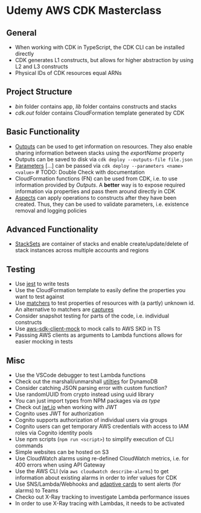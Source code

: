 # Udemy AWS CDK Masterclass

## General

-   When working with CDK in TypeScript, the CDK CLI can be installed directly
-   CDK generates L1 constructs, but allows for higher abstraction by using L2 and L3 constructs
-   Physical IDs of CDK resources equal ARNs

## Project Structure

-   _bin_ folder contains app, _lib_ folder contains constructs and stacks
-   _cdk.out_ folder contains CloudFormation template generated by CDK

## Basic Functionality

-   [Outputs][1] can be used to get information on resources. They also enable sharing information between stacks using the _exportName_ property
-   Outputs can be saved to disk via `cdk deploy --outputs-file file.json`
-   [Parameters][2] [...] can be passed via `cdk deploy --parameters <name> <value>` # TODO: Double Check with documentation
-   CloudFormation functions (FN) can be used from CDK, i.e. to use information provided by _Outputs_. A **better** way is to expose required information via properties and pass them around directly in CDK
-   [Aspects][4] can apply operations to constructs after they have been created. Thus, they can be used to validate parameters, i.e. existence removal and logging policies

## Advanced Functionality

-   [StackSets][3] are container of stacks and enable create/update/delete of stack instances across multiple accounts and regions

## Testing

-   Use [jest][8] to write tests
-   Use the CloudFormation template to easily define the properties you want to test against
-   Use [matchers][9] to test properties of resources with (a partly) unknown id. An alternative to matchers are [captures][9]
-   Consider snapshot testing for parts of the code, i.e. individual constructs
-   Use [aws-sdk-client-mock][10] to mock calls to AWS SKD in TS
-   Passsing AWS clients as arguments to Lambda functions allows for easier mocking in tests

## Misc

-   Use the VSCode debugger to test Lambda functions
-   Check out the marshall/unmarshall [utilties][5] for DynamoDB
-   Consider catching JSON parsing error with custom function?
-   Use randomUUID from crypto instead using uuid library
-   You can just import types from NPM packages via _as type_
-   Check out [jwt.io][6] when working with JWT
-   Cognito uses JWT for authorization
-   Cognito supports authorization of individual users via groups
-   Cognito users can get temporary AWS credentials with access to IAM roles via Cognito identity pools
-   Use npm scripts (`npm run <script>`) to simplify execution of CLI commands
-   Simple websites can be hosted on S3
-   Use CloudWatch alarms using re-defined CloudWatch metrics, i.e. for 400 errors when using API Gateway
-   Use the AWS CLI (via `aws cloudwatch describe-alarms`) to get information about existing alarms in order to infer values for CDK
-   Use SNS/Lambda/Webhooks and [adaptive cards][7] to sent alerts (for alarms) to Teams
-   Checko out X-Ray tracking to investigate Lambda performance issues
-   In order to use X-Ray tracing with Lambdas, it needs to be activated

[1]: https://docs.aws.amazon.com/cdk/api/v2/python/aws_cdk/CfnOutput.html
[2]: https://docs.aws.amazon.com/cdk/v2/guide/parameters.html
[3]: https://docs.aws.amazon.com/AWSCloudFormation/latest/UserGuide/stacksets-concepts.html
[4]: https://docs.aws.amazon.com/cdk/v2/guide/aspects.html
[5]: https://www.npmjs.com/package/@aws-sdk/util-dynamodb
[6]: https://jwt.io
[7]: https://adaptivecards.io/
[8]: https://jestjs.io/docs/getting-started
[9]: https://docs.aws.amazon.com/cdk/v2/guide/testing.html
[10]: https://www.npmjs.com/package/aws-sdk-client-mock

